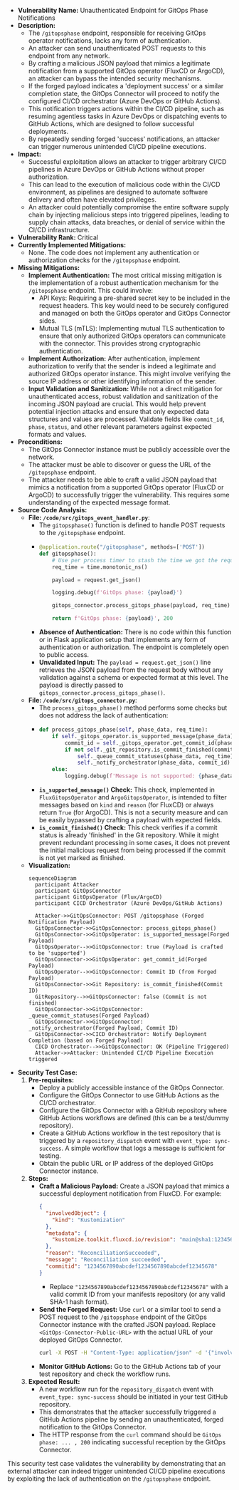 - **Vulnerability Name:** Unauthenticated Endpoint for GitOps Phase Notifications
- **Description:**
  - The `/gitopsphase` endpoint, responsible for receiving GitOps operator notifications, lacks any form of authentication.
  - An attacker can send unauthenticated POST requests to this endpoint from any network.
  - By crafting a malicious JSON payload that mimics a legitimate notification from a supported GitOps operator (FluxCD or ArgoCD), an attacker can bypass the intended security mechanisms.
  - If the forged payload indicates a 'deployment success' or a similar completion state, the GitOps Connector will proceed to notify the configured CI/CD orchestrator (Azure DevOps or GitHub Actions).
  - This notification triggers actions within the CI/CD pipeline, such as resuming agentless tasks in Azure DevOps or dispatching events to GitHub Actions, which are designed to follow successful deployments.
  - By repeatedly sending forged 'success' notifications, an attacker can trigger numerous unintended CI/CD pipeline executions.
- **Impact:**
  - Successful exploitation allows an attacker to trigger arbitrary CI/CD pipelines in Azure DevOps or GitHub Actions without proper authorization.
  - This can lead to the execution of malicious code within the CI/CD environment, as pipelines are designed to automate software delivery and often have elevated privileges.
  - An attacker could potentially compromise the entire software supply chain by injecting malicious steps into triggered pipelines, leading to supply chain attacks, data breaches, or denial of service within the CI/CD infrastructure.
- **Vulnerability Rank:** Critical
- **Currently Implemented Mitigations:**
  - None. The code does not implement any authentication or authorization checks for the `/gitopsphase` endpoint.
- **Missing Mitigations:**
  - **Implement Authentication:** The most critical missing mitigation is the implementation of a robust authentication mechanism for the `/gitopsphase` endpoint. This could involve:
    - API Keys: Requiring a pre-shared secret key to be included in the request headers. This key would need to be securely configured and managed on both the GitOps operator and GitOps Connector sides.
    - Mutual TLS (mTLS): Implementing mutual TLS authentication to ensure that only authorized GitOps operators can communicate with the connector. This provides strong cryptographic authentication.
  - **Implement Authorization:** After authentication, implement authorization to verify that the sender is indeed a legitimate and authorized GitOps operator instance. This might involve verifying the source IP address or other identifying information of the sender.
  - **Input Validation and Sanitization:** While not a direct mitigation for unauthenticated access, robust validation and sanitization of the incoming JSON payload are crucial. This would help prevent potential injection attacks and ensure that only expected data structures and values are processed. Validate fields like `commit_id`, `phase`, `status`, and other relevant parameters against expected formats and values.
- **Preconditions:**
  - The GitOps Connector instance must be publicly accessible over the network.
  - The attacker must be able to discover or guess the URL of the `/gitopsphase` endpoint.
  - The attacker needs to be able to craft a valid JSON payload that mimics a notification from a supported GitOps operator (FluxCD or ArgoCD) to successfully trigger the vulnerability. This requires some understanding of the expected message format.
- **Source Code Analysis:**
  - **File: `/code/src/gitops_event_handler.py`**:
    - The `gitopsphase()` function is defined to handle POST requests to the `/gitopsphase` endpoint.
    - ```python
      @application.route("/gitopsphase", methods=['POST'])
      def gitopsphase():
          # Use per process timer to stash the time we got the request
          req_time = time.monotonic_ns()

          payload = request.get_json()

          logging.debug(f'GitOps phase: {payload}')

          gitops_connector.process_gitops_phase(payload, req_time)

          return f'GitOps phase: {payload}', 200
      ```
    - **Absence of Authentication:** There is no code within this function or in Flask application setup that implements any form of authentication or authorization. The endpoint is completely open to public access.
    - **Unvalidated Input:** The `payload = request.get_json()` line retrieves the JSON payload from the request body without any validation against a schema or expected format at this level. The payload is directly passed to `gitops_connector.process_gitops_phase()`.
  - **File: `/code/src/gitops_connector.py`**:
    - The `process_gitops_phase()` method performs some checks but does not address the lack of authentication:
    - ```python
      def process_gitops_phase(self, phase_data, req_time):
          if self._gitops_operator.is_supported_message(phase_data):
              commit_id = self._gitops_operator.get_commit_id(phase_data)
              if not self._git_repository.is_commit_finished(commit_id):
                  self._queue_commit_statuses(phase_data, req_time)
                  self._notify_orchestrator(phase_data, commit_id)
          else:
              logging.debug(f'Message is not supported: {phase_data}')
      ```
    - **`is_supported_message()` Check:** This check, implemented in `FluxGitopsOperator` and `ArgoGitopsOperator`, is intended to filter messages based on `kind` and `reason` (for FluxCD) or always return `True` (for ArgoCD). This is not a security measure and can be easily bypassed by crafting a payload with expected fields.
    - **`is_commit_finished()` Check:** This check verifies if a commit status is already 'finished' in the Git repository. While it might prevent redundant processing in some cases, it does not prevent the initial malicious request from being processed if the commit is not yet marked as finished.
  - **Visualization:**
    ```mermaid
    sequenceDiagram
      participant Attacker
      participant GitOpsConnector
      participant GitOpsOperator (Flux/ArgoCD)
      participant CICD Orchestrator (Azure DevOps/GitHub Actions)

      Attacker->>GitOpsConnector: POST /gitopsphase (Forged Notification Payload)
      GitOpsConnector->>GitOpsConnector: process_gitops_phase()
      GitOpsConnector->>GitOpsOperator: is_supported_message(Forged Payload)
      GitOpsOperator-->>GitOpsConnector: true (Payload is crafted to be 'supported')
      GitOpsConnector->>GitOpsOperator: get_commit_id(Forged Payload)
      GitOpsOperator-->>GitOpsConnector: Commit ID (from Forged Payload)
      GitOpsConnector->>Git Repository: is_commit_finished(Commit ID)
      GitRepository-->>GitOpsConnector: false (Commit is not finished)
      GitOpsConnector->>GitOpsConnector: _queue_commit_statuses(Forged Payload)
      GitOpsConnector->>GitOpsConnector: _notify_orchestrator(Forged Payload, Commit ID)
      GitOpsConnector->>CICD Orchestrator: Notify Deployment Completion (based on Forged Payload)
      CICD Orchestrator-->>GitOpsConnector: OK (Pipeline Triggered)
      Attacker->>Attacker: Unintended CI/CD Pipeline Execution triggered
    ```
- **Security Test Case:**
  1. **Pre-requisites:**
     - Deploy a publicly accessible instance of the GitOps Connector.
     - Configure the GitOps Connector to use GitHub Actions as the CI/CD orchestrator.
     - Configure the GitOps Connector with a GitHub repository where GitHub Actions workflows are defined (this can be a test/dummy repository).
     - Create a GitHub Actions workflow in the test repository that is triggered by a `repository_dispatch` event with `event_type: sync-success`. A simple workflow that logs a message is sufficient for testing.
     - Obtain the public URL or IP address of the deployed GitOps Connector instance.
  2. **Steps:**
     - **Craft a Malicious Payload:** Create a JSON payload that mimics a successful deployment notification from FluxCD. For example:
       ```json
       {
         "involvedObject": {
           "kind": "Kustomization"
         },
         "metadata": {
           "kustomize.toolkit.fluxcd.io/revision": "main@sha1:1234567890abcdef1234567890abcdef12345678"
         },
         "reason": "ReconciliationSucceeded",
         "message": "Reconciliation succeeded",
         "commitid": "1234567890abcdef1234567890abcdef12345678"
       }
       ```
       - Replace `"1234567890abcdef1234567890abcdef12345678"` with a valid commit ID from your manifests repository (or any valid SHA-1 hash format).
     - **Send the Forged Request:** Use `curl` or a similar tool to send a POST request to the `/gitopsphase` endpoint of the GitOps Connector instance with the crafted JSON payload. Replace `<GitOps-Connector-Public-URL>` with the actual URL of your deployed GitOps Connector.
       ```bash
       curl -X POST -H "Content-Type: application/json" -d '{"involvedObject": {"kind": "Kustomization"}, "metadata": {"kustomize.toolkit.fluxcd.io/revision": "main@sha1:1234567890abcdef1234567890abcdef12345678"}, "reason": "ReconciliationSucceeded", "message": "Reconciliation succeeded", "commitid": "1234567890abcdef1234567890abcdef12345678"}' <GitOps-Connector-Public-URL>/gitopsphase
       ```
     - **Monitor GitHub Actions:** Go to the GitHub Actions tab of your test repository and check the workflow runs.
  3. **Expected Result:**
     - A new workflow run for the `repository_dispatch` event with `event_type: sync-success` should be initiated in your test GitHub repository.
     - This demonstrates that the attacker successfully triggered a GitHub Actions pipeline by sending an unauthenticated, forged notification to the GitOps Connector.
     - The HTTP response from the `curl` command should be `GitOps phase: ... , 200` indicating successful reception by the GitOps Connector.

This security test case validates the vulnerability by demonstrating that an external attacker can indeed trigger unintended CI/CD pipeline executions by exploiting the lack of authentication on the `/gitopsphase` endpoint.